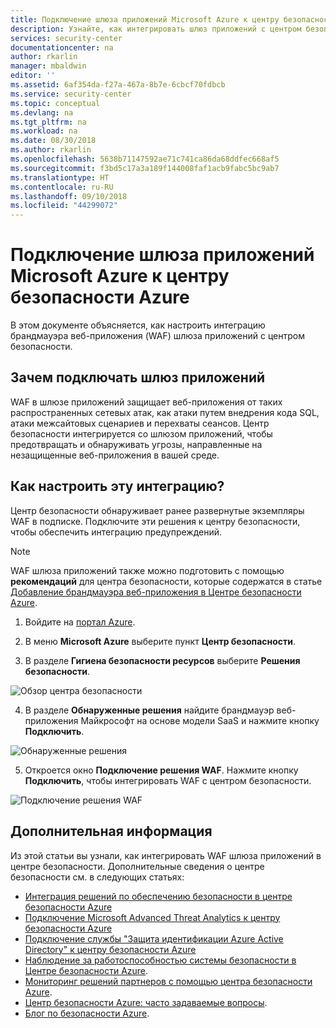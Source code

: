 ```yaml
---
title: Подключение шлюза приложений Microsoft Azure к центру безопасности Azure | Документация Майкрософт
description: Узнайте, как интегрировать шлюз приложений с центром безопасности Azure, чтобы повысить общий уровень безопасности ваших ресурсов.
services: security-center
documentationcenter: na
author: rkarlin
manager: mbaldwin
editor: ''
ms.assetid: 6af354da-f27a-467a-8b7e-6cbcf70fdbcb
ms.service: security-center
ms.topic: conceptual
ms.devlang: na
ms.tgt_pltfrm: na
ms.workload: na
ms.date: 08/30/2018
ms.author: rkarlin
ms.openlocfilehash: 5638b71147592ae71c741ca86da68ddfec668af5
ms.sourcegitcommit: f3bd5c17a3a189f144008faf1acb9fabc5bc9ab7
ms.translationtype: HT
ms.contentlocale: ru-RU
ms.lasthandoff: 09/10/2018
ms.locfileid: "44299072"
---
```

# <a name="connecting-microsoft-azure-application-gateway-to-azure-security-center"></a>Подключение шлюза приложений Microsoft Azure к центру безопасности Azure
В этом документе объясняется, как настроить интеграцию брандмауэра веб-приложения (WAF) шлюза приложений с центром безопасности.

## <a name="why-connect-application-gateway"></a>Зачем подключать шлюз приложений
WAF в шлюзе приложений защищает веб-приложения от таких распространенных сетевых атак, как атаки путем внедрения кода SQL, атаки межсайтовых сценариев и перехваты сеансов. Центр безопасности интегрируется со шлюзом приложений, чтобы предотвращать и обнаруживать угрозы, направленные на незащищенные веб-приложения в вашей среде.

## <a name="how-do-i-configure-this-integration"></a>Как настроить эту интеграцию?
Центр безопасности обнаруживает ранее развернутые экземпляры WAF в подписке. Подключите эти решения к центру безопасности, чтобы обеспечить интеграцию предупреждений.

> [!NOTE]
> WAF шлюза приложений также можно подготовить с помощью **рекомендаций** для центра безопасности, которые содержатся в статье [Добавление брандмауэра веб-приложения в Центре безопасности Azure](security-center-add-web-application-firewall.md).
>
>

1. Войдите на [портал Azure](https://azure.microsoft.com/features/azure-portal/).

2. В меню **Microsoft Azure** выберите пункт **Центр безопасности**.

3. В разделе **Гигиена безопасности ресурсов** выберите **Решения безопасности**.

  ![Обзор центра безопасности](./media/security-center-connect-application-gateway/overview.png)

4. В разделе **Обнаруженные решения** найдите брандмауэр веб-приложения Майкрософт на основе модели SaaS и нажмите кнопку **Подключить**.

  ![Обнаруженные решения](./media/security-center-connect-application-gateway/connect.png)

5. Откроется окно **Подключение решения WAF**.  Нажмите кнопку **Подключить**, чтобы интегрировать WAF с центром безопасности.

  ![Подключение решения WAF](./media/security-center-connect-application-gateway/waf-solution.png)

## <a name="next-steps"></a>Дополнительная информация

Из этой статьи вы узнали, как интегрировать WAF шлюза приложений в центре безопасности. Дополнительные сведения о центре безопасности см. в следующих статьях:

* [Интеграция решений по обеспечению безопасности в центре безопасности Azure](security-center-partner-integration.md)
* [Подключение Microsoft Advanced Threat Analytics к центру безопасности Azure](security-center-ata-integration.md)
* [Подключение службы "Защита идентификации Azure Active Directory" к центру безопасности Azure](security-center-aadip-integration.md)
* [Наблюдение за работоспособностью системы безопасности в Центре безопасности Azure](security-center-monitoring.md).
* [Мониторинг решений партнеров с помощью центра безопасности Azure](security-center-partner-solutions.md).
* [Центр безопасности Azure: часто задаваемые вопросы](security-center-faq.md).
* [Блог по безопасности Azure](http://blogs.msdn.com/b/azuresecurity/).
